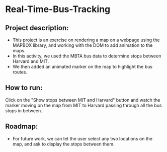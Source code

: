 # Real-Time-Bus-Tracking

## Project description:
- This project is an exercise on rendering a map on a webpage using the MAPBOX library, and working with the DOM to add animation to the maps. 
- In this activity, we used the MBTA bus data to determine stops between Harvard and MIT. 
- We then added an animated marker on the map to highlight the bus routes.


## How to run:
Click on the "Show stops between MIT and Harvard" button and watch the marker moving on the map from MIT to Harvard passing through all the bus stops in between.

## Roadmap:
- For future work, we can let the user select any two locations on the map, and ask to display the stops between them.

